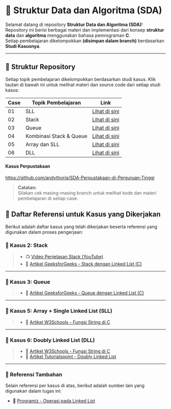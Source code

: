 # 📘 Struktur Data dan Algoritma (SDA)

Selamat datang di repository **Struktur Data dan Algoritma (SDA)**!   
Repository ini berisi berbagai materi dan implementasi dari konsep **struktur data** dan **algoritma** menggunakan bahasa pemrograman **C**.  
Setiap pembelajaran dikelompokkan **(disimpan dalam branch)** berdasarkan **Studi Kasusnya**.

---

## 📂 **Struktur Repository**
Setiap topik pembelajaran dikelompokkan berdasarkan studi kasus. Klik tautan di bawah ini untuk melihat materi dan source code dari setiap studi kasus:

| Case | Topik Pembelajaran | Link |
|--------|--------------------|------|
| 01 | SLL | [Lihat di sini](https://github.com/andythoriq/SDA/tree/studi-kasus-01) |
| 02 | Stack | [Lihat di sini](https://github.com/andythoriq/SDA/tree/studi-kasus-02) |
| 03 | Queue | [Lihat di sini](https://github.com/andythoriq/SDA/tree/studi-kasus-03) |
| 04 | Kombinasi Stack & Queue | [Lihat di sini](https://github.com/andythoriq/SDA/tree/studi-kasus-04) |
| 05 | Array dan SLL | [Lihat di sini](https://github.com/andythoriq/SDA/tree/studi-kasus-05) |
| 06 | DLL | [Lihat di sini](https://github.com/andythoriq/SDA/tree/studi-kasus-06) |

#### **Kasus Perpustakaan**
https://github.com/andythoriq/SDA-Perpustakaan-di-Perguruan-Tinggi

> **Catatan:**  
> Silakan cek masing-masing branch untuk melihat kode dan materi pembelajaran di setiap case.

## 🔗 **Daftar Referensi untuk Kasus yang Dikerjakan**
Berikut adalah daftar kasus yang telah dikerjakan beserta referensi yang digunakan dalam proses pengerjaan:

### **📌 Kasus 2: Stack**
> - 📺 [Video Penjelasan Stack (YouTube)](https://www.youtube.com/watch?v=eEAQX2FzfKo)
> - 📖 [Artikel GeeksforGeeks - Stack dengan Linked List (C)](https://www.geeksforgeeks.org/stack-using-linked-list-in-c)

---

### **📌 Kasus 3: Queue**
> - 📖 [Artikel GeeksforGeeks - Queue dengan Linked List (C)](https://www.geeksforgeeks.org/queue-using-linked-list-in-c)

---

### **📌 Kasus 5: Array + Single Linked List (SLL)**

> - 📖 [Artikel W3Schools - Fungsi String di C](https://www.w3schools.com/c/c_strings_functions.php)

---

### **📌 Kasus 6: Doubly Linked List (DLL)**

> - 📖 [Artikel W3Schools - Fungsi String di C](https://www.w3schools.com/c/c_strings_functions.php)
> - 📖 [Artikel Tutorialspoint - Doubly Linked List](https://www.tutorialspoint.com/data_structures_algorithms/doubly_linked_list_algorithm.htm)

---

### **🔗 Referensi Tambahan**
Selain referensi per kasus di atas, berikut adalah sumber lain yang digunakan dalam tugas ini:
- 📖 [Programiz - Operasi pada Linked List](https://www.programiz.com/dsa/linked-list-operations)
